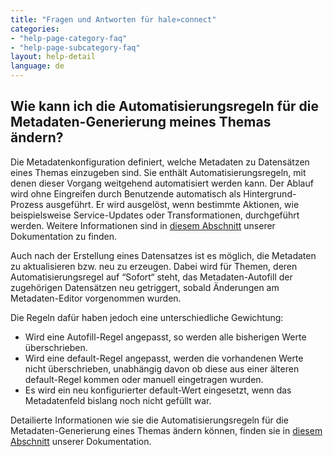 ```yaml
---
title: "Fragen und Antworten für hale»connect"
categories:
- "help-page-category-faq"
- "help-page-subcategory-faq"
layout: help-detail
language: de
---
```


<h2>Wie kann ich die Automatisierungsregeln für die Metadaten-Generierung meines Themas ändern?</h2>

Die Metadatenkonfiguration definiert, welche Metadaten zu Datensätzen eines Themas einzugeben sind. Sie enthält Automatisierungsregeln, mit denen dieser Vorgang weitgehend automatisiert werden kann. Der Ablauf wird ohne Eingreifen durch Benutzende automatisch als Hintergrund-Prozess ausgeführt. Er wird ausgelöst, wenn bestimmte Aktionen, wie beispielsweise Service-Updates oder Transformationen, durchgeführt werden. Weitere Informationen sind in <a href="https://www.wetransform.to/help/de/help-page-category-reference/help-page-subcategory-reference-themes/2018/04/04/reference-themes-automation/">diesem Abschnitt</a> unserer Dokumentation zu finden.

Auch nach der Erstellung eines Datensatzes ist es möglich, die Metadaten zu aktualisieren bzw. neu zu erzeugen. Dabei wird für Themen, deren Automatisierungsregel auf “Sofort“ steht, das Metadaten-Autofill der zugehörigen Datensätzen neu getriggert, sobald Änderungen am Metadaten-Editor vorgenommen wurden.

Die Regeln dafür haben jedoch eine unterschiedliche Gewichtung: 
* Wird eine Autofill-Regel angepasst, so werden alle bisherigen Werte überschrieben.
* Wird eine default-Regel angepasst, werden die vorhandenen Werte nicht überschrieben, unabhängig davon ob diese aus einer älteren default-Regel kommen oder manuell eingetragen wurden. 
* Es wird ein neu konfigurierter default-Wert eingesetzt, wenn das Metadatenfeld bislang noch nicht gefüllt war.

Detailierte Informationen wie sie die Automatisierungsregeln für die Metadaten-Generierung eines Themas ändern können, finden sie in <a href="https://www.wetransform.to/help/de/help-page-category-setup-haleconnect/help-page-subcategory-setup-haleconnect-thememetadata/2015/02/10/theme-edit-metadata/">diesem Abschnitt</a> unserer Dokumentation.
